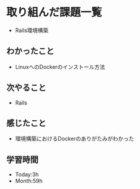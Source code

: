 # 取り組んだ課題一覧
- Rails環境構築
## わかったこと
- LinuxへのDockerのインストール方法
## 次やること
- Rails
## 感じたこと
- 環境構築におけるDockerのありがたみがわかった
## 学習時間
- Today:3h
- Month:59h

